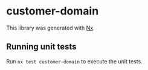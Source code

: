 # customer-domain

This library was generated with [Nx](https://nx.dev).

## Running unit tests

Run `nx test customer-domain` to execute the unit tests.

